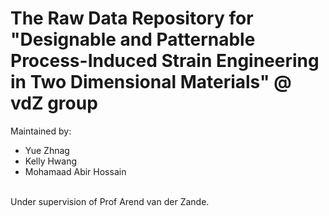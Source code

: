 # The Raw Data Repository for "Designable and Patternable Process-Induced Strain Engineering in Two Dimensional Materials" @ vdZ group
Maintained by:
- Yue Zhnag
- Kelly Hwang
- Mohamaad Abir Hossain

<br>Under supervision of Prof Arend van der Zande.
